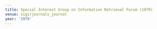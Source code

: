 ```yaml
---
title: Special Interest Group on Information Retrieval Forum (1979)
venue: sigirjournals_journal
year: '1979'
---
```

